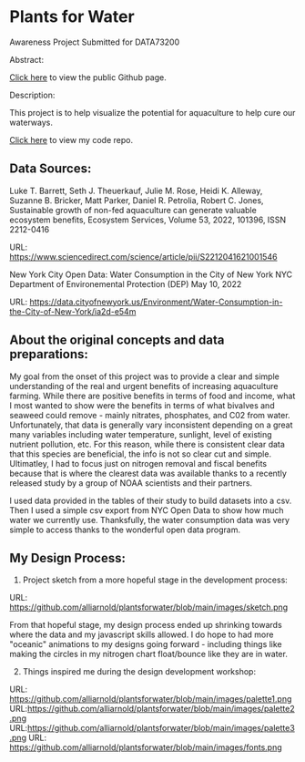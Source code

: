 # Plants for Water
Awareness Project
Submitted for DATA73200

Abstract:

[Click here](https://alliarnold.github.io/plantsforwater/) to view the public Github page. 

Description:

This project is to help visualize the potential for aquaculture to help cure our waterways.

[Click here](https://github.com/alliarnold/plantsforwater/) to view my code repo. 

## Data Sources:

Luke T. Barrett, Seth J. Theuerkauf, Julie M. Rose, Heidi K. Alleway, Suzanne B. Bricker, Matt Parker, Daniel R. Petrolia, Robert C. Jones,
Sustainable growth of non-fed aquaculture can generate valuable ecosystem benefits,
Ecosystem Services, Volume 53, 2022, 101396,
ISSN 2212-0416

URL: https://www.sciencedirect.com/science/article/pii/S2212041621001546

New York City Open Data: Water Consumption in the City of New York
NYC Department of Environemental Protection (DEP)
May 10, 2022

URL: https://data.cityofnewyork.us/Environment/Water-Consumption-in-the-City-of-New-York/ia2d-e54m


## About the original concepts and data preparations:
My goal from the onset of this project was to provide a clear and simple understanding of the real and urgent benefits of increasing aquaculture farming. While there are positive benefits in terms of food and income, what I most wanted to show were the benefits in terms of what bivalves and seaweed could remove - mainly nitrates, phosphates, and C02 from water. Unfortunately, that data is generally vary inconsistent depending on a great many variables including water temperature, sunlight, level of existing nutrient pollution, etc. For this reason, while there is consistent clear data that this species are beneficial, the info is not so clear cut and simple. Ultimatley, I had to focus just on nitrogen removal and fiscal benefits because that is where the clearest data was available thanks to a recently released study by a group of NOAA scientists and their partners.

I used data provided in the tables of their study to build datasets into a csv. Then I used a simple csv export from NYC Open Data to show how much water we currently use. Thanksfully, the water consumption data was very simple to access thanks to the wonderful open data program.

## My Design Process:
1. Project sketch from a more hopeful stage in the development process:

URL: https://github.com/alliarnold/plantsforwater/blob/main/images/sketch.png

From that hopeful stage, my design process ended up shrinking towards where the data and my javascript skills allowed. I do hope to had more "oceanic" animations to my designs going forward - including things like making the circles in my nitrogen chart float/bounce like they are in water.

2. Things inspired me during the design development workshop:

URL: https://github.com/alliarnold/plantsforwater/blob/main/images/palette1.png
URL:https://github.com/alliarnold/plantsforwater/blob/main/images/palette2.png
URL:https://github.com/alliarnold/plantsforwater/blob/main/images/palette3.png
URL: https://github.com/alliarnold/plantsforwater/blob/main/images/fonts.png
